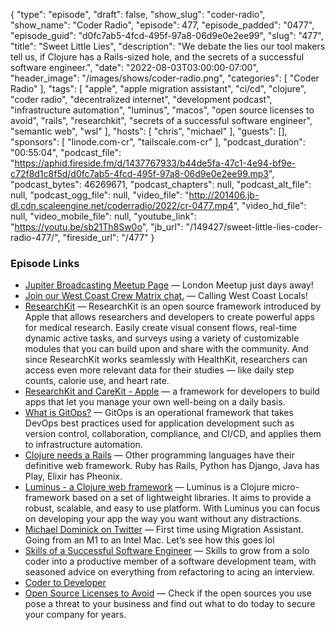 {
  "type": "episode",
  "draft": false,
  "show_slug": "coder-radio",
  "show_name": "Coder Radio",
  "episode": 477,
  "episode_padded": "0477",
  "episode_guid": "d0fc7ab5-4fcd-495f-97a8-06d9e0e2ee99",
  "slug": "477",
  "title": "Sweet Little Lies",
  "description": "We debate the lies our tool makers tell us, if Clojure has a Rails-sized hole, and the secrets of a successful software engineer.",
  "date": "2022-08-03T03:00:00-07:00",
  "header_image": "/images/shows/coder-radio.png",
  "categories": [
    "Coder Radio"
  ],
  "tags": [
    "apple",
    "apple migration assistant",
    "ci/cd",
    "clojure",
    "coder radio",
    "decentralized internet",
    "development podcast",
    "infrastructure automation",
    "luminus",
    "macos",
    "open source licenses to avoid",
    "rails",
    "researchkit",
    "secrets of a successful software engineer",
    "semantic web",
    "wsl"
  ],
  "hosts": [
    "chris",
    "michael"
  ],
  "guests": [],
  "sponsors": [
    "linode.com-cr",
    "tailscale.com-cr"
  ],
  "podcast_duration": "00:55:04",
  "podcast_file": "https://aphid.fireside.fm/d/1437767933/b44de5fa-47c1-4e94-bf9e-c72f8d1c8f5d/d0fc7ab5-4fcd-495f-97a8-06d9e0e2ee99.mp3",
  "podcast_bytes": 46269671,
  "podcast_chapters": null,
  "podcast_alt_file": null,
  "podcast_ogg_file": null,
  "video_file": "http://201406.jb-dl.cdn.scaleengine.net/coderradio/2022/cr-0477.mp4",
  "video_hd_file": null,
  "video_mobile_file": null,
  "youtube_link": "https://youtu.be/sb21Th8Sw0o",
  "jb_url": "/149427/sweet-little-lies-coder-radio-477/",
  "fireside_url": "/477"
}


### Episode Links

  * [Jupiter Broadcasting Meetup Page](https://www.meetup.com/jupiterbroadcasting/ "Jupiter Broadcasting Meetup Page") — London Meetup just days away!
  * [Join our West Coast Crew Matrix chat.](https://bit.ly/westcoastcrew "Join our West Coast Crew Matrix chat.") — Calling West Coast Locals! 
  * [ResearchKit](http://researchkit.org/ "ResearchKit") — ResearchKit is an open source framework introduced by Apple that allows researchers and developers to create powerful apps for medical research. Easily create visual consent flows, real-time dynamic active tasks, and surveys using a variety of customizable modules that you can build upon and share with the community. And since ResearchKit works seamlessly with HealthKit, researchers can access even more relevant data for their studies — like daily step counts, calorie use, and heart rate.
  * [ResearchKit and CareKit - Apple](https://www.apple.com/lae/researchkit/ "ResearchKit and CareKit - Apple") — a framework for developers to build apps that let you manage your own well-being on a daily basis.
  * [What is GitOps?](https://about.gitlab.com/topics/gitops/ "What is GitOps?") — GitOps is an operational framework that takes DevOps best practices used for application development such as version control, collaboration, compliance, and CI/CD, and applies them to infrastructure automation.
  * [Clojure needs a Rails](https://blog.janetacarr.com/clojure-needs-a-rails/ "Clojure needs a Rails") — Other programming languages have their definitive web framework. Ruby has Rails, Python has Django, Java has Play, Elixir has Pheonix. 
  * [Luminus - a Clojure web framework](https://luminusweb.com/ "Luminus - a Clojure web framework") — Luminus is a Clojure micro-framework based on a set of lightweight libraries. It aims to provide a robust, scalable, and easy to use platform. With Luminus you can focus on developing your app the way you want without any distractions. 
  * [Michael Dominick on Twitter](https://twitter.com/dominucco/status/1554102021883584515 "Michael Dominick on Twitter") — First time using Migration Assistant. Going from an M1 to an Intel Mac. Let’s see how this goes lol 
  * [Skills of a Successful Software Engineer](https://www.manning.com/books/skills-of-a-successful-software-engineer "Skills of a Successful Software Engineer") — Skills to grow from a solo coder into a productive member of a software development team, with seasoned advice on everything from refactoring to acing an interview.
  * [Coder to Developer](https://www.amazon.com/gp/product/B000PY3ZCG/ref=dbs_a_def_rwt_hsch_vapi_tkin_p1_i0 "Coder to Developer")
  * [Open Source Licenses to Avoid](https://brainhub.eu/library/open-source-licenses-to-avoid "Open Source Licenses to Avoid") — Check if the open sources you use pose a threat to your business and find out what to do today to secure your company for years.


